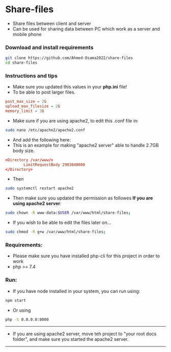 # Share-files
- Share files between client and server
- Can be used for sharing data between PC which work as a server and mobile phone

<!-- ## NOTE: -->
<!-- - Nodejs is required in this project to make the bootstrap css & fontawesome work!! -->
<!-- - Project is made to work on port 8000, so make sure it's empty! -->

### Download and install requirements
```bash
git clone https://github.com/Ahmed-Osama2022/share-files
cd share-files


```

### Instructions and tips
- Make sure you updated this values in your <strong>php.ini</strong> file!
- To be able to post larger files.
```conf
post_max_size = 2G
upload_max_filesize = 2G
memory_limit = 3G
```

- Make sure if you are using apache2, to edit this .conf file in:
```bash
sudo nano /etc/apache2/apache2.conf
```
- And add the following here:
- This is an example for making "apache2 server" able to handle 2.7GB body size.

```conf
<Directory /var/www/>
        LimitRequestBody 2903040000
</Directory>
```
- Then
```bash
sudo systemctl restart apache2
```

- Then make sure you updated the permission as followes <strong>If you are using apache2 server</strong>:

```bash
sudo chown -R www-data:$USER /var/www/html/share-files;
````
- If you wish to be able to edit the files later on...
```bash
sudo chmod -R g+w /var/www/html/share-files;
````


### Requirements:
- Please make sure you have installed php-cli for this project in order to work
- php >= 7.4

### Run:
- If you have node installed in your system, you can run using:
```bash
npm start
```
- Or using 

```bash
php -S 0.0.0.0:8000
```
--- 
- If you are using apache2 server, move teh project to "your root docs folder", and make sure you started the apache2 server.

---
